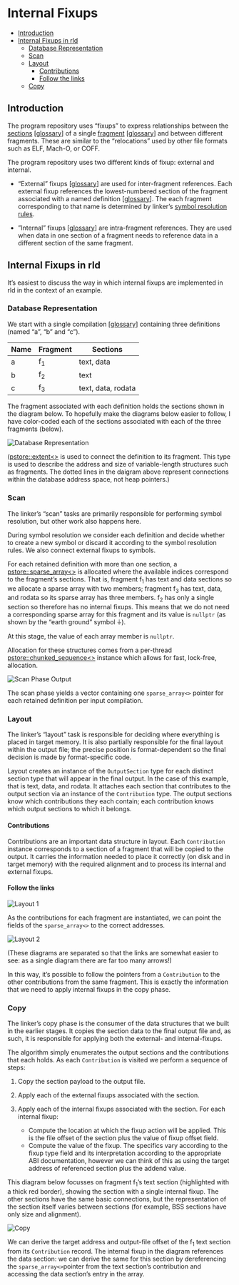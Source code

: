 # Internal Fixups

* [Introduction](#introduction)
* [Internal Fixups in rld](#internal-fixups-in-rld)
    * [Database Representation](#database-representation)
    * [Scan](#scan)
    * [Layout](#layout)
        * [Contributions](#contributions)
        * [Follow the links](#follow-the-links)
    * [Copy](#copy)

## Introduction

The program repository uses “fixups” to express relationships between the [sections](https://codedocs.xyz/paulhuggett/pstore2/classpstore_1_1repo_1_1generic__section.html)  [[glossary](https://github.com/SNSystems/llvm-project-prepo/wiki/Glossary#section)] of a single [fragment](https://codedocs.xyz/paulhuggett/pstore2/classpstore_1_1repo_1_1fragment.html) [[glossary](https://github.com/SNSystems/llvm-project-prepo/wiki/Glossary#fragment)] and between different fragments. These are similar to the “relocations” used by other file formats such as ELF, Mach-O, or COFF. 

The program repository uses two different kinds of fixup: external and internal.

- “External” fixups [[glossary](https://github.com/SNSystems/llvm-project-prepo/wiki/Glossary#external-fixup)] are used for inter-fragment references. Each external fixup references the lowest-numbered section of the fragment associated with a named definition [[glossary](https://github.com/SNSystems/llvm-project-prepo/wiki/Glossary#definition)]. The each fragment corresponding to that name is determined by linker’s [symbol resolution rules](https://github.com/SNSystems/llvm-project-prepo/wiki/%5Brld%5D-Symbol-resolution-rules).

- ”Internal” fixups [[glossary](https://github.com/SNSystems/llvm-project-prepo/wiki/Glossary#internal-fixup)] are intra-fragment references. They are used when data in one section of a fragment needs to reference data in a different section of the same fragment.

## Internal Fixups in rld

It’s easiest to discuss the way in which internal fixups are implemented in rld in the context of an example.

### Database Representation

We start with a single compilation [[glossary](https://github.com/SNSystems/llvm-project-prepo/wiki/Glossary#compilation)] containing three definitions (named “a”, “b” and “c”).

| Name | Fragment      | Sections           |
| ---- | ------------- | ------------------ |
| a    | f<sub>1</sub> | text, data         |
| b    | f<sub>2</sub> | text               |
| c    | f<sub>3</sub> | text, data, rodata |

The fragment associated with each definition holds the sections shown in the diagram below. To hopefully make the diagrams below easier to follow, I have color-coded each of the sections associated with each of the three fragments (below).

![Database Representation](images/db.svg)

([pstore::extent<>](https://codedocs.xyz/paulhuggett/pstore2/structpstore_1_1extent.html) is used to connect the definition to its fragment. This type is used to describe the address and size of variable-length structures such as fragments. The dotted lines in the daigram above represent connections within the database address space, not heap pointers.)

### Scan

The linker’s “scan” tasks are primarily responsible for performing symbol resolution, but other work also happens here.

During symbol resolution we consider each definition and decide whether to create a new symbol or discard it according to the symbol resolution rules. We also connect external fixups to symbols.

For each retained definition with more than one section, a [pstore::sparse\_array<>](https://codedocs.xyz/paulhuggett/pstore2/classpstore_1_1sparse__array.html#details) is allocated where the available indices correspond to the fragment’s sections. That is, fragment f<sub>1</sub> has text and data sections so we allocate a sparse array with two members; fragment f<sub>3</sub> has text, data, and rodata so its sparse array has three members. f<sub>2</sub> has only a single section so therefore has no internal fixups. This means that we do not need a corresponding sparse array for this fragment and its value is `nullptr` (as shown by the “earth ground” symbol ⏚).

At this stage, the value of each array member is `nullptr`.

Allocation for these structures comes from a per-thread [pstore::chunked_sequence<>](https://codedocs.xyz/paulhuggett/pstore2/classpstore_1_1chunked__sequence.html) instance which allows for fast, lock-free, allocation.

![Scan Phase Output](images/scan.svg)

The scan phase yields a vector containing one `sparse_array<>` pointer for each retained definition per input compilation.

### Layout

The linker’s “layout” task is responsible for deciding where everything is placed in target memory. It is also partially responsible for the final layout within the output file; the precise position is format-dependent so the final decision is made by format-specific code.

Layout creates an instance of the `OutputSection` type for each distinct section type that will appear in the final output. In the case of this example, that is text, data, and rodata. It attaches each section that contributes to the output section via an instance of the `Contribution` type. The output sections know which contributions they each contain; each contribution knows which output sections to which it belongs.

#### Contributions

Contributions are an important data structure in layout. Each `Contribution` instance corresponds to a section of a fragment that will be copied to the output. It carries the information needed to place it correctly (on disk and in target memory) with the required alignment and to process its internal and external fixups.

#### Follow the links

![Layout 1](images/layout1.svg)

As the contributions for each fragment are instantiated, we can point the fields of the `sparse_array<>` to the correct addresses.

![Layout 2](images/layout2.svg)

(These diagrams are separated so that the links are somewhat easier to see: as a single diagram there are far too many arrows!)

In this way, it’s possible to follow the pointers from a `Contribution` to the other contributions from the same fragment. This is exactly the information that we need to apply internal fixups in the copy phase.

### Copy

The linker’s copy phase is the consumer of the data structures that we built in the earlier stages. It copies the section data to the final output file and, as such, it is responsible for applying both the external- and internal-fixups.

The algorithm simply enumerates the output sections and the contributions that each holds. As each `Contribution` is visited we perform a sequence of steps:

1. Copy the section payload to the output file.
1. Apply each of the external fixups associated with the section.
1. Apply each of the internal fixups associated with the section. For each internal fixup:

   - Compute the location at which the fixup action will be applied. This is the file offset of the section plus the value of fixup offset field.
   - Compute the value of the fixup. The specifics vary according to the fixup type field and its interpretation according to the appropriate ABI documentation, however we can think of this as using the target address of referenced section plus the addend value.

This diagram below focusses on fragment f<sub>1</sub>’s text section (highlighted with a thick red border), showing the section with a single internal fixup. The other sections have the same basic connections, but the representation of the section itself varies between sections (for example, BSS sections have only size and alignment).

![Copy](images/copy.svg)

We can derive the target address and output-file offset of the f<sub>1</sub> text section from its `Contribution` record. The internal fixup in the diagram references the data section: we can derive the same for this section by dereferencing the `sparse_array<>`pointer from the text section’s contribution and accessing the data section’s entry in the array.